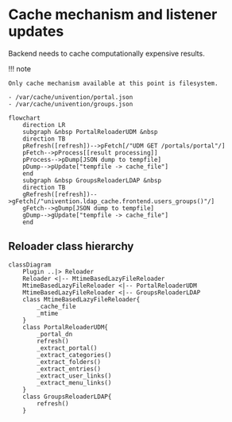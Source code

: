 # Cache mechanism and listener updates

Backend needs to cache computationally expensive results.

!!! note

    Only cache mechanism available at this point is filesystem.

    - /var/cache/univention/portal.json
    - /var/cache/univention/groups.json

```mermaid
flowchart
    direction LR
    subgraph &nbsp PortalReloaderUDM &nbsp
    direction TB
    pRefresh([refresh])-->pFetch[/"UDM GET /portals/portal"/]
    pFetch-->pProcess[[result processing]]
    pProcess-->pDump[JSON dump to tempfile]
    pDump-->pUpdate["tempfile -> cache_file"]
    end
    subgraph &nbsp GroupsReloaderLDAP &nbsp
    direction TB
    gRefresh([refresh])-->gFetch[/"univention.ldap_cache.frontend.users_groups()"/]
    gFetch-->gDump[JSON dump to tempfile]
    gDump-->gUpdate["tempfile -> cache_file"]
    end
```

## Reloader class hierarchy

```mermaid
classDiagram
    Plugin ..|> Reloader
    Reloader <|-- MtimeBasedLazyFileReloader
    MtimeBasedLazyFileReloader <|-- PortalReloaderUDM
    MtimeBasedLazyFileReloader <|-- GroupsReloaderLDAP
    class MtimeBasedLazyFileReloader{
        _cache_file
        _mtime
    }
    class PortalReloaderUDM{
        _portal_dn
        refresh()
        _extract_portal()
        _extract_categories()
        _extract_folders()
        _extract_entries()
        _extract_user_links()
        _extract_menu_links()
    }
    class GroupsReloaderLDAP{
        refresh()
    }
```
